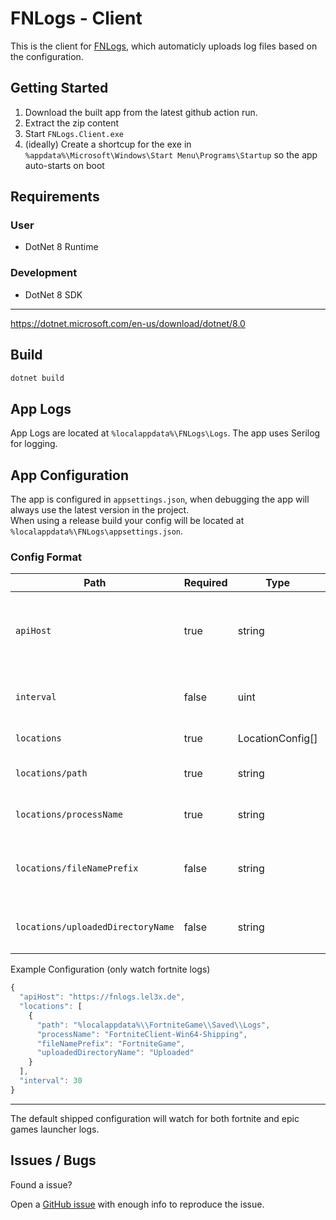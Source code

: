# FNLogs - Client

This is the client for [FNLogs](https://github.com/LeleDerGrasshalmi/fn-logs), which automaticly uploads log files based on the configuration.

## Getting Started

1. Download the built app from the latest github action run.
2. Extract the zip content
3. Start `FNLogs.Client.exe`
4. (ideally) Create a shortcup for the exe in `%appdata%\Microsoft\Windows\Start Menu\Programs\Startup` so the app auto-starts on boot

## Requirements

### User

- DotNet 8 Runtime

### Development

- DotNet 8 SDK

---

https://dotnet.microsoft.com/en-us/download/dotnet/8.0

## Build

```bash
dotnet build
```

## App Logs

App Logs are located at `%localappdata%\FNLogs\Logs`. The app uses Serilog for logging.

## App Configuration

The app is configured in `appsettings.json`, when debugging the app will always use the latest version in the project. <br/>
When using a release build your config will be located at `%localappdata%\FNLogs\appsettings.json`.

### Config Format

| Path                              | Required | Type             | Description                                                                                                    |
| --------------------------------- | -------- | ---------------- | -------------------------------------------------------------------------------------------------------------- |
| `apiHost`                         | true     | string           | This is the backend host, for the hosted version use `https://fnlogs.lel3x.de`, which is also the default host |
| `interval`                        | false    | uint             | The interval **in minutes** in which logs are validated and uploaded, defaults to 30 minutes                   |
| `locations`                       | true     | LocationConfig[] | This is the list of log directories to watch                                                                   |
| `locations/path`                  | true     | string           | The directory of the logs, you may use the `%localappdata%` variable                                           |
| `locations/processName`           | true     | string           | Logs wont be uploaded while this process is running                                                            |
| `locations/fileNamePrefix`        | false    | string           | Prefix for log files, e.g. "FortniteGame" for Fortnite, very much recommended to not upload non UE log files   |
| `locations/uploadedDirectoryName` | false    | string           | The directory that uploaded logs will be moved to, defaults to `Uploaded`                                      |

Example Configuration (only watch fortnite logs)

```js
{
  "apiHost": "https://fnlogs.lel3x.de",
  "locations": [
    {
      "path": "%localappdata%\\FortniteGame\\Saved\\Logs",
      "processName": "FortniteClient-Win64-Shipping",
      "fileNamePrefix": "FortniteGame",
      "uploadedDirectoryName": "Uploaded"
    }
  ],
  "interval": 30
}
```

---

The default shipped configuration will watch for both fortnite and epic games launcher logs.

## Issues / Bugs

Found a issue?

Open a [GitHub issue](https://github.com/LeleDerGrasshalmi/fn-logs-client/issues) with enough info to reproduce the issue.

